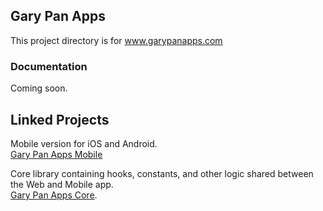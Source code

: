 ## Gary Pan Apps

This project directory is for www.garypanapps.com

### Documentation

Coming soon.

## Linked Projects
Mobile version for iOS and Android. <br>
[Gary Pan Apps Mobile](https://github.com/garypan51/gary-pan-apps-mobile)

Core library containing hooks, constants, and other logic shared between the Web and Mobile app. <br>
[Gary Pan Apps Core](https://github.com/garypan51/gary-pan-apps-core).
